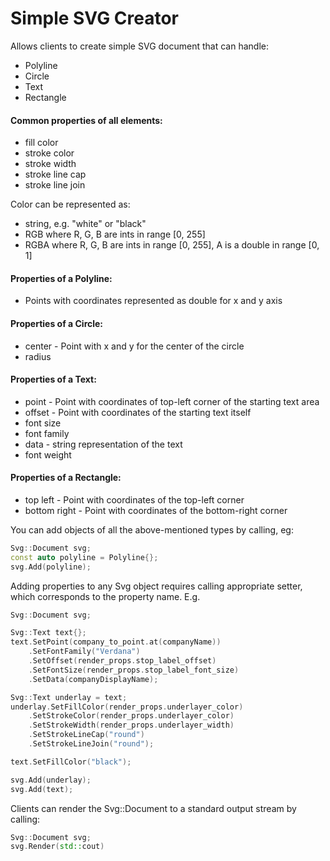 # Simple SVG Creator

Allows clients to create simple SVG document that can handle:

- Polyline
- Circle
- Text
- Rectangle

#### Common properties of all elements:
- fill color
- stroke color
- stroke width
- stroke line cap
- stroke line join

Color can be represented as:
- string, e.g. "white" or "black"
- RGB where R, G, B are ints in range [0, 255]
- RGBA where R, G, B are ints in range [0, 255], A is a double in range [0, 1]

#### Properties of a Polyline:
- Points with coordinates represented as double for x and y axis

#### Properties of a Circle:
- center - Point with x and y for the center of the circle
- radius

#### Properties of a Text:
- point - Point with coordinates of top-left corner of the starting text area
- offset - Point with coordinates of the starting text itself
- font size
- font family
- data - string representation of the text
- font weight

#### Properties of a Rectangle:
- top left - Point with coordinates of the top-left corner
- bottom right - Point with coordinates of the bottom-right corner

You can add objects of all the above-mentioned types by calling, eg:

```c++
Svg::Document svg;
const auto polyline = Polyline{};
svg.Add(polyline);
```

Adding properties to any Svg object requires calling appropriate setter, which corresponds to 
the property name. E.g.

```c++
Svg::Document svg;

Svg::Text text{};
text.SetPoint(company_to_point.at(companyName))
    .SetFontFamily("Verdana")
    .SetOffset(render_props.stop_label_offset)
    .SetFontSize(render_props.stop_label_font_size)
    .SetData(companyDisplayName);

Svg::Text underlay = text;
underlay.SetFillColor(render_props.underlayer_color)
    .SetStrokeColor(render_props.underlayer_color)
    .SetStrokeWidth(render_props.underlayer_width)
    .SetStrokeLineCap("round")
    .SetStrokeLineJoin("round");

text.SetFillColor("black");

svg.Add(underlay);
svg.Add(text);
```

Clients can render the Svg::Document to a standard output stream by calling:

```c++
Svg::Document svg;
svg.Render(std::cout)
```